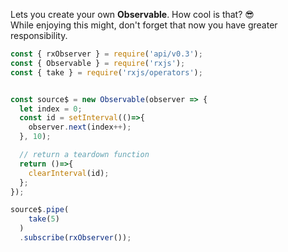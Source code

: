 <!--
name:		
title:		Observable constructor
pageTitle:	RxJS Observable constructor usage example + marble diagram
desc:		See how to create your own observable using Observable constructor
docsUrl:	https://rxjs.dev/api/index/class/Observable
-->

Lets you create your own **Observable**. How cool is that? 😎  
While enjoying this might, don't forget that now you have greater responsibility.

```js
const { rxObserver } = require('api/v0.3');
const { Observable } = require('rxjs');
const { take } = require('rxjs/operators');


const source$ = new Observable(observer => {
  let index = 0;
  const id = setInterval(()=>{
    observer.next(index++);
  }, 10);

  // return a teardown function
  return ()=>{
    clearInterval(id);
  };
});

source$.pipe(
    take(5)
  )
  .subscribe(rxObserver());

```